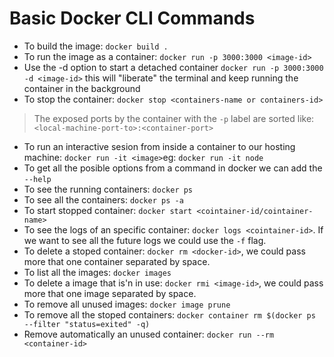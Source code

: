 # Basic Docker CLI Commands

* To build the image: `docker build .`
* To run the image as a container: `docker run -p 3000:3000 <image-id>`
* Use the -d option to start a detached container `docker run -p 3000:3000 -d <image-id>` this will "liberate" the terminal and keep running the container in the background
* To stop the container: `docker stop <containers-name or containers-id>`

> The exposed ports by the container with the `-p` label are sorted like: `<local-machine-port-to>:<container-port>`
 
* To run an interactive sesion from inside a container to our hosting machine: `docker run -it <image>`eg: `docker run -it node` 
* To get all the posible options from a command in docker we can add the `--help`
* To see the running containers: `docker ps`
* To see all the containers: `docker ps -a`
* To start stopped container: `docker start <cointainer-id/cointainer-name>`
* To see the logs of an specific container: `docker logs <cointainer-id>`. If we want to see all the future logs we could use the `-f` flag.
* To delete a stoped container: `docker rm <docker-id>`, we could pass more that one container separated by space.
* To list all the images: `docker images`
* To delete a image that is'n in use: `docker rmi <image-id>`, we could pass more that one image separated by space.
* To remove all unused images: `docker image prune` 
* To remove all the stoped containers: `docker container rm $(docker ps --filter "status=exited" -q)` 
* Remove automatically an unused container: `docker run --rm <container-id>`